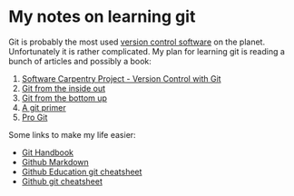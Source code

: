 # My notes on learning git

Git is probably the most used [version control
software](https://en.wikipedia.org/wiki/Version_control) on the
planet. Unfortunately it is rather complicated. My plan for learning
git is reading a bunch of articles and possibly a book:

1. [Software Carpentry Project - Version Control with Git](https://swcarpentry.github.io/git-novice/)
1. [Git from the inside out](https://maryrosecook.com/blog/post/git-from-the-inside-out)
1. [Git from the bottom up](https://jwiegley.github.io/git-from-the-bottom-up/)
1. [A git primer](https://danielmiessler.com/study/git/)
1. [Pro Git](https://git-scm.com/book/en/v2)

Some links to make my life easier:
* [Git Handbook](https://guides.github.com/introduction/git-handbook/)
* [Github Markdown](https://guides.github.com/features/mastering-markdown/)
* [Github Education git cheatsheet](https://education.github.com/git-cheat-sheet-education.pdf)
* [Github git cheatsheet](https://github.github.com/training-kit/downloads/github-git-cheat-sheet.pdf)
